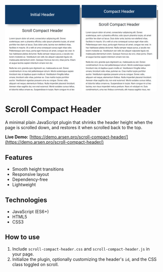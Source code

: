 <kbd>
    <img src="img/scroll-compact-header.png" alt="Scroll Compact Header">
</kbd>


# Scroll Compact Header
A minimal plain JavaScript plugin that shrinks the header height when the page is scrolled down,
and restores it when scrolled back to the top.

**Live Demo:**
[https://demo.arsen.pro/scroll-compact-header/](https://demo.arsen.pro/scroll-compact-header/)


## Features
* Smooth height transitions
* Responsive layout
* Dependency-free
* Lightweight


## Technologies
* JavaScript (ES6+)
* HTML5
* CSS3


## How to use
1. Include `scroll-compact-header.css` and `scroll-compact-header.js` in your page.
2. Initialize the plugin, optionally customizing the header's `id`, and the CSS class toggled on scroll.